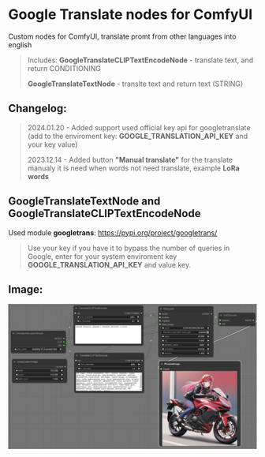 # Google Translate nodes for ComfyUI

Custom nodes for ComfyUI, translate promt from other languages into english

> Includes:
> **GoogleTranslateCLIPTextEncodeNode** - translate text, and return CONDITIONING
>
> **GoogleTranslateTextNode** - translte text and return text (STRING)

## Changelog:

> 2024.01.20 - Added support used official key api for googletranslate (add to the enviroment key: **GOOGLE_TRANSLATION_API_KEY** and your key value)
>
> 2023.12.14 - Added button **"Manual translate"** for the translate manualy it is need when words not need translate, example **LoRa words**

## GoogleTranslateTextNode and GoogleTranslateCLIPTextEncodeNode

Used module **googletrans**: https://pypi.org/project/googletrans/

> Use your key if you have it to bypass the number of queries in Google, enter for your system enviroment key **GOOGLE_TRANSLATION_API_KEY** and value key.

## Image:

![TranslateCLIPTextEncodeNode](https://github.com/AlekPet/ComfyUI_Custom_Nodes_AlekPet/raw/master/GoogleTranslateNode/image_Google_Translate_Node.jpg)
